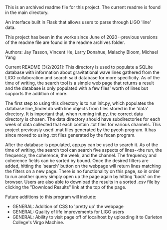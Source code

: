 This is an archived readme file for this project. The current readme is found in the main directory.

An interface built in Flask that allows users to parse through LIGO 'line' data.

This project has been in the works since June of 2020--previous versions of the readme file are found in the readme archives folder.

Authors: Jay Tasson, Vincent He, Larry Donahue, Malachy Bloom, Michael Yang

Current README [3/2/2021]:
This directory is used to populate a SQLite database with information about gravitational wave lines gathered from the LIGO collaboration and search said database for more specificity. As of the time of writing, the search tool is a simple web page that returns a result and the database is only populated with a few files' worth of lines but supports the addition of more.

The first step to using this directory is to run init.py, which populates the database line_finder.db with line objects from files stored in the 'data' directory. It is important that, when running init.py, the correct data directory is chosen. The data directory should have subdirectories for each week of data collected that each contain .txt files for various channels. This project previously used .mat files generated by the pycoh program. It has since moved to using .txt files generated by the fscan program.

After the database is populated, app.py can be used to search it. As of the time of writing, the search tool can search five aspects of lines--the run, the frequency, the coherence, the week, and the channel. The frequency and coherence fields can be sorted by bound. Once the desired filters are added, hitting the 'search' button on the webpage will return lines matching the filters on a new page. There is no functionality on this page, so in order to run another query simply open up the page again by hitting 'back' on the browser. Users are also able to download the results in a sorted .csv file by clicking the "Download Results" link at the top of the page.

Future additions to this program will include:
 - GENERAL: Addition of CSS to 'pretty up' the webpage
 - GENERAL: Quality of life improvements for LIGO users
 - GENERAL: Ability to visit page off of localhost by uploading it to Carleton College's Virgo Machine.
